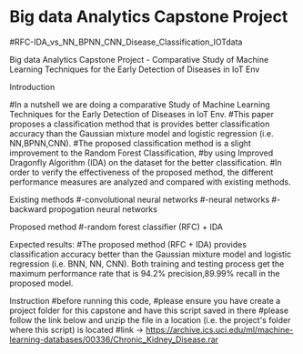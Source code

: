 
# Big data Analytics Capstone Project 

#RFC-IDA_vs_NN_BPNN_CNN_Disease_Classification_IOTdata

Big data Analytics Capstone Project - Comparative Study of Machine Learning Techniques for the Early Detection of Diseases in IoT Env

Introduction

#In a nutshell we are doing a comparative Study of Machine Learning Techniques for the Early Detection of Diseases in IoT Env.
#This paper proposes a classification method that is provides better classification accuracy than the Gaussian mixture model and logistic regression (i.e. NN,BPNN,CNN).
#The proposed classification method is a slight improvement to the Random Forest Classification, 
#by using Improved Dragonfly Algorithm (IDA) on the dataset for the better classification.
#In order to verify the effectiveness of the proposed method, the different performance measures are analyzed and compared with existing methods.

Existing methods
#-convolutional neural networks
#-neural networks
#-backward propogation neural networks

Proposed method
#-random forest classifier (RFC) + IDA

Expected results:
#The proposed method (RFC + IDA) provides classification accuracy better than the Gaussian mixture model and logistic regression (i.e. BNN, NN, CNN). Both training and testing process get the maximum performance rate that is 94.2% precision,89.99% recall in the proposed model.


Instruction
#before running this code, 
#please ensure you have create a project folder for this capstone and have this script saved in there
#please follow the link below and unzip the file in a location (i.e. the project's folder where this script) is located 
#link -> https://archive.ics.uci.edu/ml/machine-learning-databases/00336/Chronic_Kidney_Disease.rar
